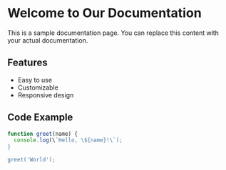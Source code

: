 # Welcome to Our Documentation

This is a sample documentation page. You can replace this content with your actual documentation.

## Features

- Easy to use
- Customizable
- Responsive design

## Code Example

```javascript
function greet(name) {
  console.log(\`Hello, \${name}!\`);
}

greet('World');
```
